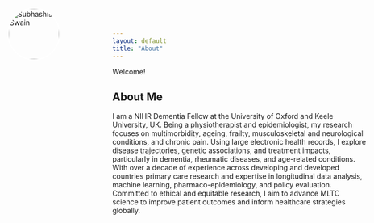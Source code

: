 ```yaml
---
layout: default
title: "About"
---
```



Welcome!

<img src="{{ '/Swain-Subhashisa.jpg' | relative_url }}" alt="Subhashisa Swain" style="width: 100px; height: auto; border-radius: 50%; position: absolute; top: 20px; left: 20px; border: 2px solid #fff;">

## About Me

I am a NIHR Dementia Fellow at the University of Oxford and Keele University, UK. Being a physiotherapist and epidemiologist, my research focuses on multimorbidity, ageing, frailty, musculoskeletal and neurological conditions, and chronic pain. Using large electronic health records, I explore disease trajectories, genetic associations, and treatment impacts, particularly in dementia, rheumatic diseases, and age-related conditions. With over a decade of experience across developing and developed countries primary care research and expertise in longitudinal data analysis, machine learning, pharmaco-epidemiology, and policy evaluation. Committed to ethical and equitable research, I aim to advance MLTC science to improve patient outcomes and inform healthcare strategies globally.

